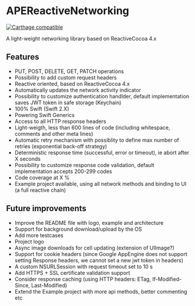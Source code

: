 # APEReactiveNetworking

[![Carthage compatible](https://img.shields.io/badge/Carthage-compatible-4BC51D.svg?style=flat)](https://github.com/Carthage/Carthage)

A light-weight networking library based on ReactiveCocoa 4.x

## Features
- PUT, POST, DELETE, GET, PATCH operations
- Possibility to add custom request headers
- Reactive oriented, based on ReactiveCocoa 4.x 
- Automatically updates the network activity indicator
- Possibility to customize authentication handlder, default implementation saves JWT token in safe storage (Keychain)
- 100% Swift (Swift 2.X)
- Powering Swift Generics
- Access to all HTTP response headers
- Light-weigth, less than 600 lines of code (including whitespace, comments and other meta lines)
- Automatic retry mechanism with possiblity to define max number of retries (exponential back-off strategy)
- Deterministic response time (successful, error or timeout), ie abort after X seconds
- Possibility to customize response code validation, default implementation accepts 200-299 codes
- Code coverage at X %
- Example project available, using all network methods and binding to UI (a full reactive chain)


## Future improvements
- Improve the README file with logo, example and architecture
- Support for background download/upload by the OS
- Add more testcases
- Project logo
- Async image downloads  for cell updating (extension of UIImage?)
- Support for cookie headers (since Google AppEngine does not support setting Response headers, we cannot set a new jwt token in headers)
- A custom NSURLSession with request timeout set to 10 s
- Add HTTPS  + SSL certificate validation support
- Consider response caching (using HTTP headers: ETag, If-Modified-Since, Last-Modified)
- Extend the Example project with more api methods, better commenting etc

